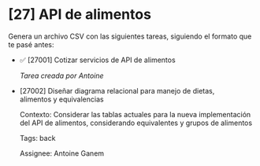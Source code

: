 # [27] API de alimentos

Genera un archivo CSV con las siguientes tareas, siguiendo el formato que te pasé antes:

- ✅ [27001] Cotizar servicios de API de alimentos

  _Tarea creada por Antoine_

- [27002] Diseñar diagrama relacional para manejo de dietas, alimentos y equivalencias

  Contexto: Considerar las tablas actuales para la nueva implementación del API de alimentos, considerando equivalentes y grupos de alimentos

  Tags: back

  Assignee: Antoine Ganem
